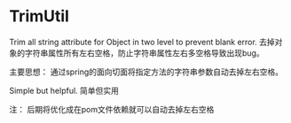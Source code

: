 # TrimUtil
Trim all string attribute for Object in two level to prevent blank error.
去掉对象的字符串属性所有左右空格，防止字符串属性左右多空格导致出现bug。

主要思想： 通过spring的面向切面将指定方法的字符串参数自动去掉左右空格。

Simple but helpful.
简单但实用

注：
后期将优化成在pom文件依赖就可以自动去掉左右空格
